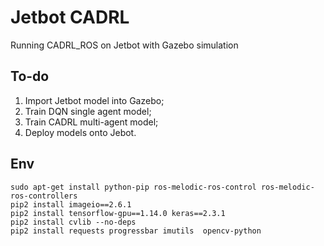 # Jetbot CADRL
Running CADRL_ROS on Jetbot with Gazebo simulation

## To-do
1. Import Jetbot model into Gazebo;
2. Train DQN single agent model;
3. Train CADRL multi-agent model;
4. Deploy models onto Jebot. 

## Env
    sudo apt-get install python-pip ros-melodic-ros-control ros-melodic-ros-controllers
    pip2 install imageio==2.6.1
    pip2 install tensorflow-gpu==1.14.0 keras==2.3.1
    pip2 install cvlib --no-deps
    pip2 install requests progressbar imutils  opencv-python